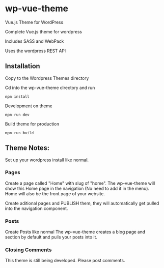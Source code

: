 # wp-vue-theme
Vue.js Theme for WordPress

Complete Vue.js theme for wordpress

Includes SASS and WebPack

Uses the wordpress REST API

## Installation

Copy to the Wordpress Themes directory

Cd into the wp-vue-theme directory and run

```npm install```

Development on theme

```npm run dev```

Build theme for production

```npm run build```

## Theme Notes:

Set up your wordpress install like normal.

### Pages
Create a page called "Home" with slug of "home".
The wp-vue-theme will show this Home page in the navigation (No need to add it in the menu).
Home will also be the front page of your website.

Create aditional pages and PUBLISH them, they will automatically get pulled into the navigation component.

### Posts
Create Posts like normal
The wp-vue-theme creates a blog page and section by default and pulls your posts into it.

### Closing Comments

This theme is still being developed.
Please post comments.
